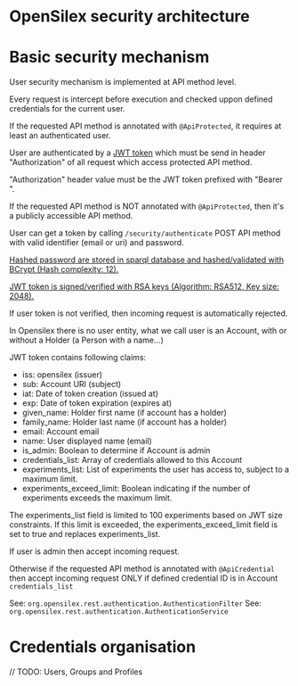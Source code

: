 OpenSilex security architecture
================================

# Basic security mechanism

User security mechanism is implemented at API method level.

Every request is intercept before execution and checked uppon defined credentials for the current user.

If the requested API method is annotated with `@ApiProtected`, it requires at least an authenticated user.

User are authenticated by a [JWT token](https://jwt.io/) which must be send in header "Authorization" of all request which access protected API method.

"Authorization" header value must be the JWT token prefixed with "Bearer ".

If the requested API method is NOT annotated with `@ApiProtected`, then it's a publicly accessible API method.

User can get a token by calling `/security/authenticate` POST API method with valid identifier (email or uri) and password.

[Hashed password are stored in sparql database and hashed/validated with BCrypt (Hash complexity: 12).](https://github.com/patrickfav/bcrypt)

[JWT token is signed/verified with RSA keys (Algorithm: RSA512, Key size: 2048).](https://github.com/auth0/java-jwt)

If user token is not verified, then incoming request is automatically rejected.

In Opensilex there is no user entity, what we call user is an Account, with or without a Holder (a Person with a name...)

JWT token contains following claims:
- iss: opensilex (issuer)
- sub: Account URI (subject)
- iat: Date of token creation (issued at)
- exp: Date of token expiration (expires at)
- given_name: Holder first name (if account has a holder)
- family_name: Holder last name (if account has a holder)
- email: Account email
- name: User displayed name (email)
- is_admin: Boolean to determine if Account is admin
- credentials_list: Array of credentials allowed to this Account
- experiments_list: List of experiments the user has access to, subject to a maximum limit.
- experiments_exceed_limit: Boolean indicating if the number of experiments exceeds the maximum limit.

The experiments_list field is limited to 100 experiments based on JWT size constraints. If this limit is exceeded, the experiments_exceed_limit field is set to true and replaces experiments_list.

If user is admin then accept incoming request.

Otherwise if the requested API method is annotated with `@ApiCredential` then accept incoming request ONLY if defined credential ID is in Account `credentials_list`

See: `org.opensilex.rest.authentication.AuthenticationFilter`
See: `org.opensilex.rest.authentication.AuthenticationService`

# Credentials organisation

// TODO: Users, Groups and Profiles

